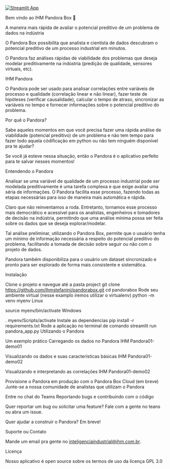 [![Streamlit App](https://static.streamlit.io/badges/streamlit_badge_black_white.svg)](https://share.streamlit.io/yourGitHubName/yourRepo/yourApp/)

Bem vindo ao IHM Pandora Box :wave:

A maneira mais rápida de avaliar o potencial preditivo de um problema de dados na indústria

O Pandora Box possibilita que analista e cientista de dados descubram o potencial preditivo de um processo industrial em minutos.

O Pandora faz análises rápidas de viabilidade dos problemas que deseja modelar preditivamente na indústria (predição de qualidade, sensores virtuais, etc).

IHM Pandora

O Pandora pode ser usado para analisar correlações entre variáveis de processo e qualidade (correlação linear e não linear), fazer teste de hipóteses (verificar causalidade), calcular o tempo de atraso, sincronizar as variáveis no tempo e fornecer informações sobre o potencial preditivo do problema.

Por quê o Pandora?

Sabe aqueles momentos em que você precisa fazer uma rápida análise de viabildiade (potencial preditivo) de um problema e não tem tempo para fazer todo aquela códificação em python ou não tem ninguém disponível pra te ajudar?

Se você já esteve nessa situação, então o Pandora é o aplicativo perfeito para te salvar nesses momentos!

Entendendo o Pandora

Analisar se uma variável de qualidade de um processo industrial pode ser modelada preditivamente é uma tarefa complexa e que exige avaliar uma séria de informações. O Pandora facilita esse processo, fazendo todas as etapas necessárias para isso de maneira mais automática e rápida.

Claro que não reinventamos a roda. Entretanto, tornamos esse processo mais democrático e acessível para os analistas, engenheiros e tomadores de decisão na indústria, permitindo que uma análise mínima possa ser feita sobre os dados que se deseja explorar/modelar.

Tal análise preliminar, utilizando o Pandora Box, permite que o usuário tenha um mínimo de informação necessária a respeito do potencial preditivo do problema, facilitando a tomada de decisão sobre seguir ou não com o projeto de dados.

Pandora também disponibiliza para o usuário um dataset sincronizado e pronto para ser explorado de forma mais consistente e sistemática.

Instalação

Clone o projeto e navegue até a pasta project
git clone https://github.com/ihmstefanini/pandorabox.git
cd pandorabox
Rode seu ambiente virtual (nesse examplo iremos utilizar o virtualenv)
python -m venv myenv
Linux

source myenv/bin/activate
Windows

. myenv/Scripts/activate
Instale as dependencias
pip install -r requirements.txt
Rode a aplicação no terminal de comando
streamlit run pandora_app.py
Utilizando o Pandora

Um exemplo prático
Carregando os dados no Pandora IHM Pandora01-demo01

Visualizando os dados e suas características básicas IHM Pandora01-demo02

Visualizando e interpretando as correlações IHM Pandora01-demo02

Provisione o Pandora em produção com o Pandora Box Cloud (em breve)
Junte-se a nossa comunidade de analistas que utilizam o Pandora

Entre no chat do Teams
Reportando bugs e contribuindo com o código

Quer reportar um bug ou solicitar uma feature? Fale com a gente no teans ou abra um issue.

Quer ajudar a construir o Pandora? Em breve!

Suporte ou Contato

Mande um email pra gente no inteligenciaindustrial@ihm.com.br.

Licença

Nosso aplicativo é open source sobre os termos de uso da licença GPL 3.0
